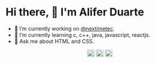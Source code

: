 # Hi there, 👋 I'm Alifer Duarte #

- 🔭 I’m currently working on [@nextimetec](https://github.com/nextimetec).
- 🌱 I’m currently learning c, c++, java, javascript, reactjs.
- 💬 Ask me about HTML and CSS.

<p align="center">
<a href="www.linkedin.com/in/aliferduarte" target="_blank"><img align="center" src="https://cdn.jsdelivr.net/npm/simple-icons@3.0.1/icons/linkedin.svg" alt="aliferds" height="20" width="20" /></a>
<a href="https://www.facebook.com/aliferduarte/" target="_blank"><img align="center" src="https://cdn.jsdelivr.net/npm/simple-icons@3.0.1/icons/facebook.svg" alt="aliferds" height="20" width="20" /></a>
<a href="https://www.instagram.com/alifer.ds/" target="_blank"><img align="center" src="https://cdn.jsdelivr.net/npm/simple-icons@3.0.1/icons/instagram.svg" alt="aliferds" height="20" width="20" /></a>
</p>

<!--
**aliferds/aliferds** is a ✨ _special_ ✨ repository because its `README.md` (this file) appears on your GitHub profile.

Here are some ideas to get you started:

- 👯 I’m looking to collaborate on ...
- 🤔 I’m looking for help with ...
- 📫 How to reach me: ...
- 😄 Pronouns: ...
- ⚡ Fun fact: ...
-->
